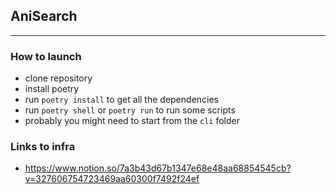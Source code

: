 ## AniSearch
---
### How to launch
* clone repository
* install poetry
* run `poetry install` to get all the dependencies
* run `poetry shell` or `poetry run` to run some scripts
* probably you might need to start from the `cli` folder
### Links to infra
* https://www.notion.so/7a3b43d67b1347e68e48aa68854545cb?v=327606754723469aa60300f7492f24ef